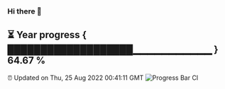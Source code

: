 ### Hi there 👋
⏳ Year progress { ███████████████████▁▁▁▁▁▁▁▁▁▁▁ } 64.67 %
---
⏰ Updated on Thu, 25 Aug 2022 00:41:11 GMT
![Progress Bar CI](https://github.com/Moyi321/Moyi321/workflows/Progress%20Bar%20CI/badge.svg)
